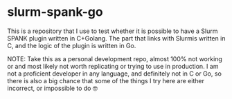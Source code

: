 # slurm-spank-go

This is a repository that I use to test whether it is possible to have a Slurm SPANK plugin written in C+Golang. The part that links with Slurmis written in C, and the logic of the plugin is written in Go.

NOTE: Take this as a personal development repo, almost 100% not working or and most likely not worth replicating or trying to use in production. I am not a proficient developer in any language, and definitely not in C or Go, so there is also a big chance that some of the things I try here are either incorrect, or impossible to do :nerd_face:

